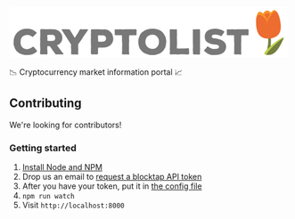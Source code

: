 [![Cryptolist Logo](/public/img/cryptolist.png)](https://www.cryptolist.com)

:chart_with_downwards_trend: Cryptocurrency market information portal :chart_with_upwards_trend:

## Contributing

We're looking for contributors!

### Getting started
1. [Install Node and NPM](https://nodejs.org/en/download/)
1. Drop us an email to [request a blocktap API token](mailto:contact@altangent.com)
1. After you have your token, put it in [the config file](https://github.com/altangent/cryptolist/blob/master/config.json#L3)
1. `npm run watch`
1. Visit `http://localhost:8000`
